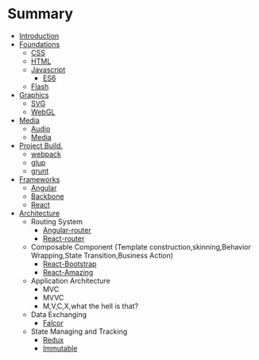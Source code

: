 # Summary

* [Introduction](README.md)
* [Foundations](webfoundations/web_foundations.md)
   * [CSS](foundations/css/css.md)
   * [HTML](html/html.md)
   * [Javascript](javascript/javascript.md)
       * [ES6](http:/exploringjs.com/es6/)
   * [Flash](flash/flash.md)
* [Graphics](webgraphics/web_graphics.md)
   * [SVG](svg/svg.md)
   * [WebGL](webgl/webgl.md)
* [Media](webmedia/web_media.md)
   * [Audio](audio/audio.md)
   * [Media](media/media.md)
* [Project Build.](projectbuild/project_build.md)
   * [webpack](http:/webpack.github.io/)
   * [glup](http:/gulpjs.com/)
   * [grunt](http:/grunt.com)
* [Frameworks](frameworks/frameworks.md)
   * [Angular](https:/angularjs.org/)
   * [Backbone](http:/backbonejs.org)
   * [React](https:/facebook.github.io/react)
* [Architecture](architecture/architecture.md)
   * Routing System
       * [Angular-router](https:/github.com/angular-ui/ui-router)
       * [React-router](https:/github.com/rackt/react-router)
   * Composable Component (Template construction,skinning,Behavior Wrapping,State Transition,Business Action)
       * [React-Bootstrap](http:/react-bootstrap.github.io)
       * [React-Amazing](http:/amazeui.org/react/)
   * Application Architecture
       * MVC
       * MVVC
       * M,V,C,X,what the hell is that?
   * Data Exchanging
       * [Falcor](http:/netflix.github.io/falcor/)
   * State Managing and Tracking
       * [Redux](http:/redux.js.org/)
       * [Immutable](http:/facebook.github.io/immutable-js/)

